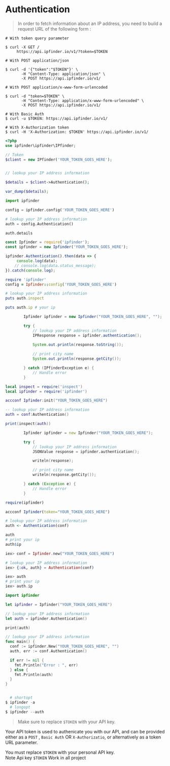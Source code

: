 # Authentication

> In order to fetch information about an IP address, you need to build a request URL of the following form :



```shell
# With token query parameter

$ curl -X GET /
     https://api.ipfinder.io/v1/?token=$TOKEN 

# With POST application/json

$ curl -d '{"token":"$TOKEN"}' \
       -H "Content-Type: application/json" \
       -X POST https://api.ipfinder.io/v1/

# With POST application/x-www-form-urlencoded

$ curl -d "token=$TOKEN" \
       -H "Content-Type: application/x-www-form-urlencoded" \
       -X POST https://api.ipfinder.io/v1/

# With Basic Auth
$ curl -u $TOKEN: https://api.ipfinder.io/v1/

# With X-Authorization token
$ curl -H 'X-Authorization: $TOKEN' https://api.ipfinder.io/v1/
```

```php
<?php 
use ipfinder\ipfinder\IPfinder;

// Token
$client = new IPfinder('YOUR_TOKEN_GOES_HERE');


// lookup your IP address information

$details = $client->Authentication();

var_dump($details);

```

```python
import ipfinder

config = ipfinder.config('YOUR_TOKEN_GOES_HERE')

# lookup your IP address information
auth = config.Authentication()

auth.details
```

```javascript
const Ipfinder = require('ipfinder');
const ipfinder = new Ipfinder('YOUR_TOKEN_GOES_HERE');

ipfinder.Authentication().then(data => {
     console.log(data);
    // console.log(data.status_message);
}).catch(console.log);
```

```ruby
require 'ipfinder'
config = Ipfinder::config('YOUR_TOKEN_GOES_HERE')

# lookup your IP address information
puts auth.inspect

puts auth.ip # your ip
```
```java
        Ipfinder ipfinder = new Ipfinder("YOUR_TOKEN_GOES_HERE", ""); 

        try {
            // lookup your IP address information
            IPResponse response = ipfinder.authentication();
            
            System.out.println(response.toString());

            // print city name
            System.out.println(response.getCity());

        } catch (IPfinderException e) {
            // Handle error
        }
```
```lua
local inspect = require('inspect')
local ipfinder = require('ipfinder')

accconf Ipfinder:init("YOUR_TOKEN_GOES_HERE")

-- lookup your IP address information
auth = conf:Authentication()

print(inspect(auth))
```

```d
        Ipfinder ipfinder = new Ipfinder("YOUR_TOKEN_GOES_HERE");

        try {
            // lookup your IP address information
            JSONValue response = ipfinder.authentication();

            writeln(response);

            // print city name
            writeln(response.getCity());

        } catch (Exception e) {
            // Handle error
        }
```

```r
require(ipfinder)

accconf Ipfinder(token="YOUR_TOKEN_GOES_HERE")

# lookup your IP address information
auth <- Authentication(conf)

auth
# print your ip
auth$ip
```

```elixir
iex> conf = Ipfinder.new("YOUR_TOKEN_GOES_HERE")

# lookup your IP address information
iex> {:ok, auth} = Authentication(conf)

iex> auth
# print your ip
iex> auth.ip
```

```swift
import ipfinder

let ipfinder = Ipfinder("YOUR_TOKEN_GOES_HERE")

// lookup your IP address information
let auth = ipfinder.Authentication()

print(auth)
```

```go 
// lookup your IP address information
func main() {
  conf := ipfinder.New("YOUR_TOKEN_GOES_HERE", "")
  auth, err := conf.Authentication()

  if err != nil {
    fmt.Println("Error : ", err)
  } else {
    fmt.Println(auth)
  }
}
```

```powershell

  # shortopt
$ ipfinder -a 
  # longopt
$ ipfinder --auth 

```

> Make sure to replace `$TOKEN` with your API key.

Your API token is used to authenicate you with our API, and can be provided either as a  `POST` , `Basic Auth` OR `X-Authorizatio`, or alternatively as a token URL parameter.



<aside class="notice">
You must replace <code>$TOKEN</code> with your personal API key.
</aside>
<aside class="success">
Note Api key <code>$TOKEN</code> Work in all project
</aside>
